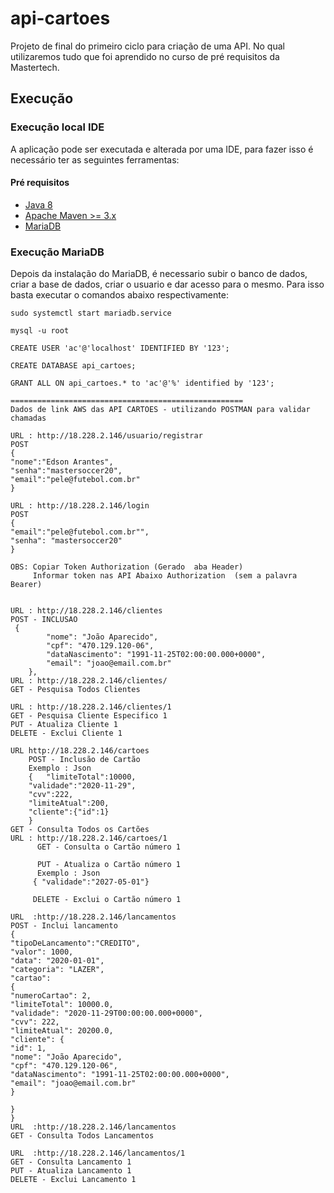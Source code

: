 # api-cartoes

Projeto de final do primeiro ciclo para criação de uma API.
No qual utilizaremos tudo que foi aprendido no curso de pré requisitos da Mastertech.

## Execução

### Execução local IDE 

A aplicação pode ser executada e alterada por uma IDE, para fazer isso é necessário ter as seguintes ferramentas:

#### Pré requisitos
- [Java 8](https://java.com/en/download/help/linux_x64_install.xml) 
- [Apache Maven >= 3.x](https://maven.apache.org/)
- [MariaDB](https://mariadb.com/kb/en/getting-installing-and-upgrading-mariadb/)

### Execução MariaDB
Depois da instalação do MariaDB, é necessario subir o banco de dados, criar a base de dados, criar o usuario e dar acesso para o mesmo.
Para isso basta executar o comandos abaixo respectivamente:

```
sudo systemctl start mariadb.service

mysql -u root

CREATE USER 'ac'@'localhost' IDENTIFIED BY '123';

CREATE DATABASE api_cartoes;

GRANT ALL ON api_cartoes.* to 'ac'@'%' identified by '123';

====================================================
Dados de link AWS das API CARTOES - utilizando POSTMAN para validar chamadas

URL : http://18.228.2.146/usuario/registrar
POST 
{
"nome":"Edson Arantes",
"senha":"mastersoccer20",
"email":"pele@futebol.com.br"
}

URL : http://18.228.2.146/login
POST
{
"email":"pele@futebol.com.br"",
"senha": "mastersoccer20"
} 

OBS: Copiar Token Authorization (Gerado  aba Header)
     Informar token nas API Abaixo Authorization  (sem a palavra Bearer)


URL : http://18.228.2.146/clientes
POST - INCLUSAO
 {
        "nome": "João Aparecido",
        "cpf": "470.129.120-06",
        "dataNascimento": "1991-11-25T02:00:00.000+0000",
        "email": "joao@email.com.br"
    },
URL : http://18.228.2.146/clientes/
GET - Pesquisa Todos Clientes

URL : http://18.228.2.146/clientes/1
GET - Pesquisa Cliente Especifico 1
PUT - Atualiza Cliente 1
DELETE - Exclui Cliente 1

URL http://18.228.2.146/cartoes
    POST - Inclusão de Cartão
    Exemplo : Json
    {	"limiteTotal":10000,
	"validade":"2020-11-29",
	"cvv":222,
	"limiteAtual":200,
	"cliente":{"id":1}
    }
GET - Consulta Todos os Cartões
URL : http://18.228.2.146/cartoes/1
      GET - Consulta o Cartão número 1

      PUT - Atualiza o Cartão número 1
      Exemplo : Json 
     { "validade":"2027-05-01"}

     DELETE - Exclui o Cartão número 1

URL  :http://18.228.2.146/lancamentos
POST - Inclui lancamento
{
"tipoDeLancamento":"CREDITO",
"valor": 1000,
"data": "2020-01-01",
"categoria": "LAZER",
"cartao":
{
"numeroCartao": 2,
"limiteTotal": 10000.0,
"validade": "2020-11-29T00:00:00.000+0000",
"cvv": 222,
"limiteAtual": 20200.0,
"cliente": {
"id": 1,
"nome": "João Aparecido",
"cpf": "470.129.120-06",
"dataNascimento": "1991-11-25T02:00:00.000+0000",
"email": "joao@email.com.br"
}

}
} 
URL  :http://18.228.2.146/lancamentos
GET - Consulta Todos Lancamentos

URL  :http://18.228.2.146/lancamentos/1
GET - Consulta Lancamento 1
PUT - Atualiza Lancamento 1
DELETE - Exclui Lancamento 1


